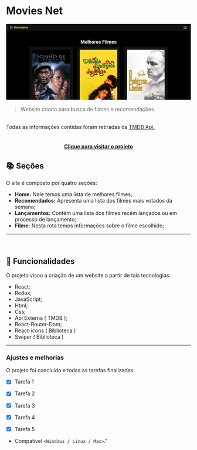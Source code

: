 # Movies Net

<!---Esses são exemplos. Veja https://shields.io para outras pessoas ou para personalizar este conjunto de escudos. Você pode querer incluir dependências, status do projeto e informações de licença aqui--->

<img src="src/assets/movies-Read-Me.JPG" alt="Doctor Care">

> Website criado para busca de filmes e recomendações.
<br>
Todas as informações contidas foram retiradas da <a href="https://developers.themoviedb.org/3"> TMDB Api.</a>
<br>

<br>

<h4 align="center"><a href="https://movies-net-project.netlify.app/" target="_blank">Clique para visitar o projeto</a></h4>

## 📚 Seções

O site é composto por quatro seções:

- **Home:** Nele temos uma lista de melhores filmes;
- **Recomendados:** Apresenta uma lista dos filmes mais votados da semana;
- **Lançamentos:** Contém uma lista dos filmes recém lançados ou em processo de lançamento;
- **Filme:** Nesta rota temos informações sobre o filme escolhido;


---
<br>

## 🚀  Funcionalidades

O projeto visou a criação de um website a partir de tais tecnologias:

- React;
- Redux;
- JavaScript;
- Html;
- Css;
- Api Externa ( TMDB );
- React-Router-Dom;
- React-icons ( Biblioteca )
- Swiper ( Biblioteca )

---

### Ajustes e melhorias

O projeto foi concluído e todas as tarefas finalizadas:

- [x] Tarefa 1
- [x] Tarefa 2
- [x] Tarefa 3
- [x] Tarefa 4
- [x] Tarefa 5


* Compatível `<Windows / Linux / Mac>`."

<br>

